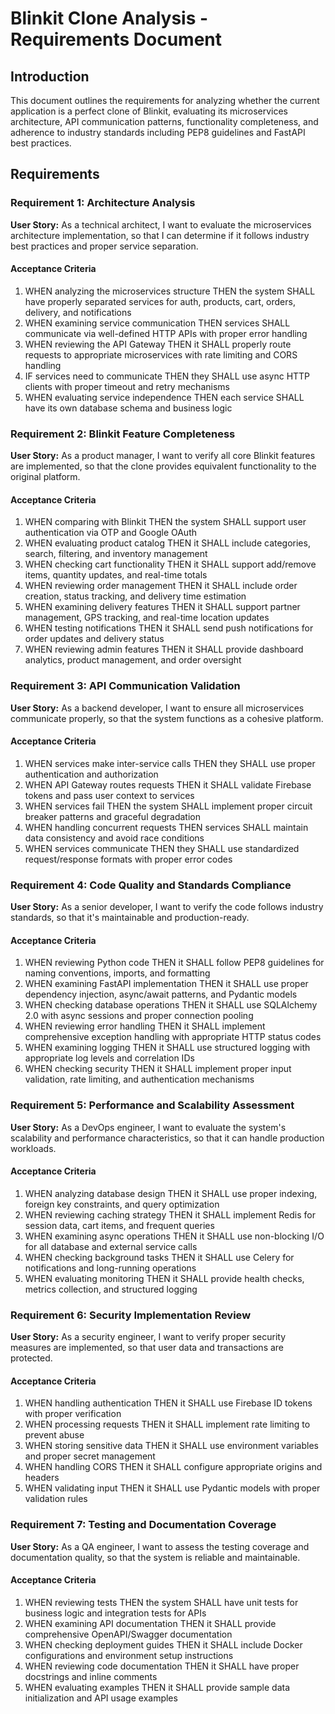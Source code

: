 # Blinkit Clone Analysis - Requirements Document

## Introduction

This document outlines the requirements for analyzing whether the current application is a perfect clone of Blinkit, evaluating its microservices architecture, API communication patterns, functionality completeness, and adherence to industry standards including PEP8 guidelines and FastAPI best practices.

## Requirements

### Requirement 1: Architecture Analysis

**User Story:** As a technical architect, I want to evaluate the microservices architecture implementation, so that I can determine if it follows industry best practices and proper service separation.

#### Acceptance Criteria

1. WHEN analyzing the microservices structure THEN the system SHALL have properly separated services for auth, products, cart, orders, delivery, and notifications
2. WHEN examining service communication THEN services SHALL communicate via well-defined HTTP APIs with proper error handling
3. WHEN reviewing the API Gateway THEN it SHALL properly route requests to appropriate microservices with rate limiting and CORS handling
4. IF services need to communicate THEN they SHALL use async HTTP clients with proper timeout and retry mechanisms
5. WHEN evaluating service independence THEN each service SHALL have its own database schema and business logic

### Requirement 2: Blinkit Feature Completeness

**User Story:** As a product manager, I want to verify all core Blinkit features are implemented, so that the clone provides equivalent functionality to the original platform.

#### Acceptance Criteria

1. WHEN comparing with Blinkit THEN the system SHALL support user authentication via OTP and Google OAuth
2. WHEN evaluating product catalog THEN it SHALL include categories, search, filtering, and inventory management
3. WHEN checking cart functionality THEN it SHALL support add/remove items, quantity updates, and real-time totals
4. WHEN reviewing order management THEN it SHALL include order creation, status tracking, and delivery time estimation
5. WHEN examining delivery features THEN it SHALL support partner management, GPS tracking, and real-time location updates
6. WHEN testing notifications THEN it SHALL send push notifications for order updates and delivery status
7. WHEN reviewing admin features THEN it SHALL provide dashboard analytics, product management, and order oversight

### Requirement 3: API Communication Validation

**User Story:** As a backend developer, I want to ensure all microservices communicate properly, so that the system functions as a cohesive platform.

#### Acceptance Criteria

1. WHEN services make inter-service calls THEN they SHALL use proper authentication and authorization
2. WHEN API Gateway routes requests THEN it SHALL validate Firebase tokens and pass user context to services
3. WHEN services fail THEN the system SHALL implement proper circuit breaker patterns and graceful degradation
4. WHEN handling concurrent requests THEN services SHALL maintain data consistency and avoid race conditions
5. WHEN services communicate THEN they SHALL use standardized request/response formats with proper error codes

### Requirement 4: Code Quality and Standards Compliance

**User Story:** As a senior developer, I want to verify the code follows industry standards, so that it's maintainable and production-ready.

#### Acceptance Criteria

1. WHEN reviewing Python code THEN it SHALL follow PEP8 guidelines for naming conventions, imports, and formatting
2. WHEN examining FastAPI implementation THEN it SHALL use proper dependency injection, async/await patterns, and Pydantic models
3. WHEN checking database operations THEN it SHALL use SQLAlchemy 2.0 with async sessions and proper connection pooling
4. WHEN reviewing error handling THEN it SHALL implement comprehensive exception handling with appropriate HTTP status codes
5. WHEN examining logging THEN it SHALL use structured logging with appropriate log levels and correlation IDs
6. WHEN checking security THEN it SHALL implement proper input validation, rate limiting, and authentication mechanisms

### Requirement 5: Performance and Scalability Assessment

**User Story:** As a DevOps engineer, I want to evaluate the system's scalability and performance characteristics, so that it can handle production workloads.

#### Acceptance Criteria

1. WHEN analyzing database design THEN it SHALL use proper indexing, foreign key constraints, and query optimization
2. WHEN reviewing caching strategy THEN it SHALL implement Redis for session data, cart items, and frequent queries
3. WHEN examining async operations THEN it SHALL use non-blocking I/O for all database and external service calls
4. WHEN checking background tasks THEN it SHALL use Celery for notifications and long-running operations
5. WHEN evaluating monitoring THEN it SHALL provide health checks, metrics collection, and structured logging

### Requirement 6: Security Implementation Review

**User Story:** As a security engineer, I want to verify proper security measures are implemented, so that user data and transactions are protected.

#### Acceptance Criteria

1. WHEN handling authentication THEN it SHALL use Firebase ID tokens with proper verification
2. WHEN processing requests THEN it SHALL implement rate limiting to prevent abuse
3. WHEN storing sensitive data THEN it SHALL use environment variables and proper secret management
4. WHEN handling CORS THEN it SHALL configure appropriate origins and headers
5. WHEN validating input THEN it SHALL use Pydantic models with proper validation rules

### Requirement 7: Testing and Documentation Coverage

**User Story:** As a QA engineer, I want to assess the testing coverage and documentation quality, so that the system is reliable and maintainable.

#### Acceptance Criteria

1. WHEN reviewing tests THEN the system SHALL have unit tests for business logic and integration tests for APIs
2. WHEN examining API documentation THEN it SHALL provide comprehensive OpenAPI/Swagger documentation
3. WHEN checking deployment guides THEN it SHALL include Docker configurations and environment setup instructions
4. WHEN reviewing code documentation THEN it SHALL have proper docstrings and inline comments
5. WHEN evaluating examples THEN it SHALL provide sample data initialization and API usage examples